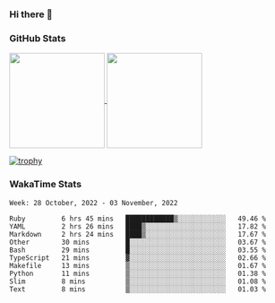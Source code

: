 ### Hi there 👋

### GitHub Stats

<a href="https://github.com/anuraghazra/github-readme-stats">
  <img align="center" height="170px" src="https://github-readme-stats.vercel.app/api/top-langs/?username=tksfjt1024&layout=compact&count_private=true&show_icons=true&show_icons=true&theme=graywhite" />
</a>
<a href="https://github.com/anuraghazra/github-readme-stats">
  <img align="center" height="170px" src="https://github-readme-stats.vercel.app/api?username=tksfjt1024&count_private=true&show_icons=true&show_icons=true&theme=graywhite" />
</a>

[![trophy](https://github-profile-trophy.vercel.app/?username=tksfjt1024)](https://github.com/ryo-ma/github-profile-trophy)

### WakaTime Stats

<!--START_SECTION:waka-->
```text
Week: 28 October, 2022 - 03 November, 2022

Ruby         6 hrs 45 mins   ████████████▒░░░░░░░░░░░░   49.46 % 
YAML         2 hrs 26 mins   ████▒░░░░░░░░░░░░░░░░░░░░   17.82 % 
Markdown     2 hrs 24 mins   ████▒░░░░░░░░░░░░░░░░░░░░   17.67 % 
Other        30 mins         █░░░░░░░░░░░░░░░░░░░░░░░░   03.67 % 
Bash         29 mins         █░░░░░░░░░░░░░░░░░░░░░░░░   03.55 % 
TypeScript   21 mins         ▓░░░░░░░░░░░░░░░░░░░░░░░░   02.66 % 
Makefile     13 mins         ▒░░░░░░░░░░░░░░░░░░░░░░░░   01.67 % 
Python       11 mins         ▒░░░░░░░░░░░░░░░░░░░░░░░░   01.38 % 
Slim         8 mins          ▒░░░░░░░░░░░░░░░░░░░░░░░░   01.08 % 
Text         8 mins          ▒░░░░░░░░░░░░░░░░░░░░░░░░   01.03 % 
```
<!--END_SECTION:waka-->
